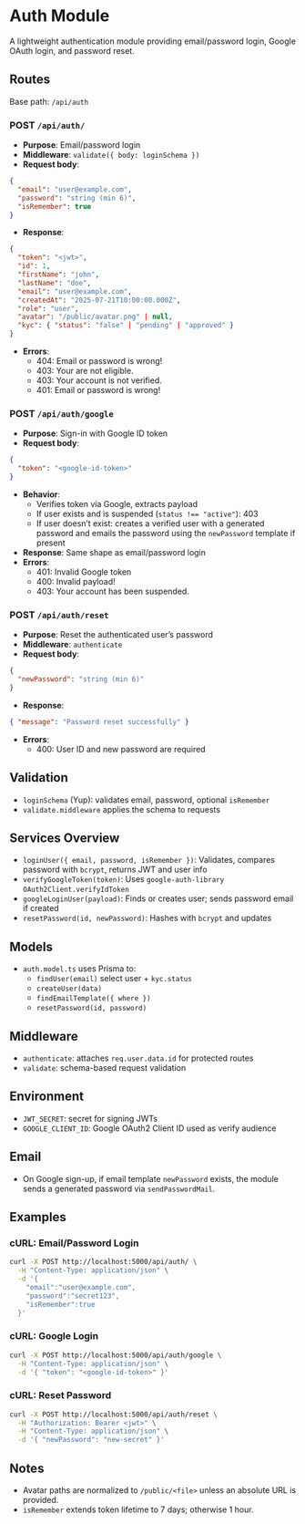 # Auth Module

A lightweight authentication module providing email/password login, Google OAuth login, and password reset.

## Routes

Base path: `/api/auth`

### POST `/api/auth/`

- **Purpose**: Email/password login
- **Middleware**: `validate({ body: loginSchema })`
- **Request body**:

```json
{
  "email": "user@example.com",
  "password": "string (min 6)",
  "isRemember": true
}
```

- **Response**:

```json
{
  "token": "<jwt>",
  "id": 1,
  "firstName": "john",
  "lastName": "doe",
  "email": "user@example.com",
  "createdAt": "2025-07-21T10:00:00.000Z",
  "role": "user",
  "avatar": "/public/avatar.png" | null,
  "kyc": { "status": "false" | "pending" | "approved" }
}
```

- **Errors**:
  - 404: Email or password is wrong!
  - 403: Your are not eligible.
  - 403: Your account is not verified.
  - 401: Email or password is wrong!

### POST `/api/auth/google`

- **Purpose**: Sign-in with Google ID token
- **Request body**:

```json
{
  "token": "<google-id-token>"
}
```

- **Behavior**:
  - Verifies token via Google, extracts payload
  - If user exists and is suspended (`status !== "active"`): 403
  - If user doesn’t exist: creates a verified user with a generated password and emails the password using the `newPassword` template if present
- **Response**: Same shape as email/password login
- **Errors**:
  - 401: Invalid Google token
  - 400: Invalid payload!
  - 403: Your account has been suspended.

### POST `/api/auth/reset`

- **Purpose**: Reset the authenticated user’s password
- **Middleware**: `authenticate`
- **Request body**:

```json
{
  "newPassword": "string (min 6)"
}
```

- **Response**:

```json
{ "message": "Password reset successfully" }
```

- **Errors**:
  - 400: User ID and new password are required

## Validation

- `loginSchema` (Yup): validates email, password, optional `isRemember`
- `validate.middleware` applies the schema to requests

## Services Overview

- `loginUser({ email, password, isRemember })`: Validates, compares password with `bcrypt`, returns JWT and user info
- `verifyGoogleToken(token)`: Uses `google-auth-library` `OAuth2Client.verifyIdToken`
- `googleLoginUser(payload)`: Finds or creates user; sends password email if created
- `resetPassword(id, newPassword)`: Hashes with `bcrypt` and updates

## Models

- `auth.model.ts` uses Prisma to:
  - `findUser(email)` select user + `kyc.status`
  - `createUser(data)`
  - `findEmailTemplate({ where })`
  - `resetPassword(id, password)`

## Middleware

- `authenticate`: attaches `req.user.data.id` for protected routes
- `validate`: schema-based request validation

## Environment

- `JWT_SECRET`: secret for signing JWTs
- `GOOGLE_CLIENT_ID`: Google OAuth2 Client ID used as verify audience

## Email

- On Google sign-up, if email template `newPassword` exists, the module sends a generated password via `sendPasswordMail`.

## Examples

### cURL: Email/Password Login

```bash
curl -X POST http://localhost:5000/api/auth/ \
  -H "Content-Type: application/json" \
  -d '{
    "email":"user@example.com",
    "password":"secret123",
    "isRemember":true
  }'
```

### cURL: Google Login

```bash
curl -X POST http://localhost:5000/api/auth/google \
  -H "Content-Type: application/json" \
  -d '{ "token": "<google-id-token>" }'
```

### cURL: Reset Password

```bash
curl -X POST http://localhost:5000/api/auth/reset \
  -H "Authorization: Bearer <jwt>" \
  -H "Content-Type: application/json" \
  -d '{ "newPassword": "new-secret" }'
```

## Notes

- Avatar paths are normalized to `/public/<file>` unless an absolute URL is provided.
- `isRemember` extends token lifetime to 7 days; otherwise 1 hour.
